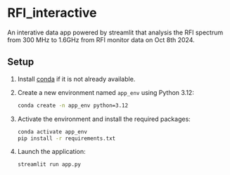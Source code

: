 # RFI_interactive
An interative data app powered by streamlit that analysis the RFI spectrum from
300 MHz to 1.6GHz from RFI monitor data on Oct 8th 2024.

## Setup

1. Install [conda](https://docs.conda.io/en/latest/) if it is not already available.
2. Create a new environment named `app_env` using Python 3.12:

   ```bash
   conda create -n app_env python=3.12
   ```
3. Activate the environment and install the required packages:

   ```bash
   conda activate app_env
   pip install -r requirements.txt
   ```
4. Launch the application:

   ```bash
   streamlit run app.py
   ```
